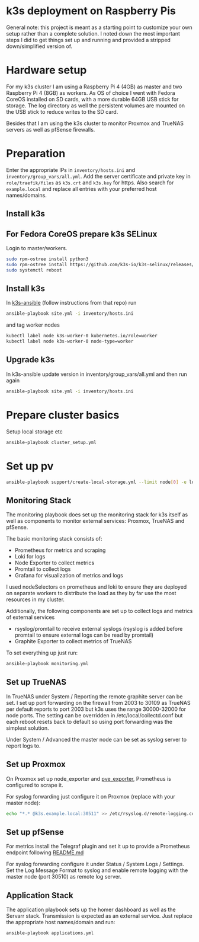 # k3s deployment on Raspberry Pis

General note: this project is meant as a starting point to customize your own setup rather than a complete solution.
I noted down the most important steps I did to get things set up and running and provided a stripped down/simplified version of.

# Hardware setup

For my k3s cluster I am using a Raspberry Pi 4 (4GB) as master and two Raspberry Pi 4 (8GB) as workers.
As OS of choice I went with Fedora CoreOS installed on SD cards, with a more durable 64GB USB stick for storage.
The log directory as well the persistent volumes are mounted on the USB stick to reduce writes to the SD card.

Besides that I am using the k3s cluster to monitor Proxmox and TrueNAS servers as well as pfSense firewalls.

# Preparation
Enter the appropriate IPs in `inventory/hosts.ini` and `inventory/group_vars/all.yml`.
Add the server certificate and private key in `role/traefik/files` as `k3s.crt` and `k3s.key` for https.
Also search for `example.local` and replace all entries with your preferred host names/domains.

## Install k3s

## For Fedora CoreOS prepare k3s SELinux

Login to master/workers.
```bash
sudo rpm-ostree install python3
sudo rpm-ostree install https://github.com/k3s-io/k3s-selinux/releases/download/v1.2.stable.2/k3s-selinux-1.2-2.el8.noarch.rpm
sudo systemctl reboot
```

## Install k3s

In [k3s-ansible](https://github.com/k3s-io/k3s-ansible) (follow instructions from that repo) run
```bash
ansible-playbook site.yml -i inventory/hosts.ini
```
and tag worker nodes
```bash
kubectl label node k3s-worker-0 kubernetes.io/role=worker
kubectl label node k3s-worker-0 node-type=worker
```

## Upgrade k3s
In k3s-ansible update version in inventory/group_vars/all.yml and then run again
```bash
ansible-playbook site.yml -i inventory/hosts.ini
```

# Prepare cluster basics
Setup local storage etc

```bash
ansible-playbook cluster_setup.yml
```

# Set up pv
```bash
ansible-playbook support/create-local-storage.yml --limit node[0] -e local_volume_size=10G -e local_volume_name="vol_10_0"
```

## Monitoring Stack

The monitoring playbook does set up the monitoring stack for k3s itself as well as components to monitor external services: Proxmox, TrueNAS and pfSense.

The basic monitoring stack consists of:
* Prometheus for metrics and scraping
* Loki for logs
* Node Exporter to collect metrics
* Promtail to collect logs
* Grafana for visualization of metrics and logs

I used nodeSelectors on prometheus and loki to ensure they are deployed on separate workers to distribute the load as they by far use the most resources in my cluster.

Additionally, the following components are set up to collect logs and metrics of external services
* rsyslog/promtail to receive external syslogs (rsyslog is added before promtail to ensure external logs can be read by promtail)
* Graphite Exporter to collect metrics of TrueNAS

To set everything up just run:
```bash
ansible-playbook monitoring.yml
```

## Set up TrueNAS
In TrueNAS under System / Reporting the remote graphite server can be set.
I set up port forwarding on the firewall from 2003 to 30109 as TrueNAS per default reports to port 2003 but k3s uses the range 30000-32000 for node ports. 
The setting can be overridden in /etc/local/collectd.conf but each reboot resets back to default so using port forwarding was the simplest solution.

Under System / Advanced the master node can be set as syslog server to report logs to.

## Set up Proxmox 
On Proxmox set up node_exporter and [pve_exporter](https://github.com/prometheus-pve/prometheus-pve-exporter), Prometheus is configured to scrape it.

For syslog forwarding just configure it on Proxmox (replace with your master node):
```bash
echo "*.* @k3s.example.local:30511" >> /etc/rsyslog.d/remote-logging.conf
```

## Set up pfSense
For metrics install the Telegraf plugin and set it up to provide a Prometheus endpoint following [README.md](roles/monitoring/files/README.md)

For syslog forwarding configure it under Status / System Logs / Settings. 
Set the Log Message Format to syslog and enable remote logging with the master node (port 30510) as remote log server.


## Application Stack
The application playbook sets up the homer dashboard as well as the Servarr stack. Transmission is expected as an external service.
Just replace the appropriate host names/domain and run:

```bash
ansible-playbook applications.yml
```
